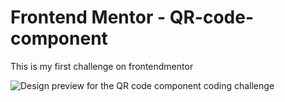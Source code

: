 # Frontend Mentor - QR-code-component
This is my first challenge on frontendmentor

![Design preview for the QR code component coding challenge](./design/QR-code-component-site-screenshot.png)
